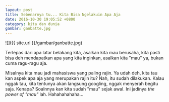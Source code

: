 ```yaml
---
layout: post
title: Sebenarnya tu... Kita Bisa Ngelakuin Apa Aja
date: 2016-10-30 19:05:52 +0800
category: kita dan dunia
gambar: ganbatte.jpg
---
```


![]({{ site.url }}/gambar/ganbatte.jpg)

Terlepas dari apa latar belakang kita, asalkan kita mau berusaha, kita pasti bisa deh mendapatkan apa yang kita inginkan, asalkan kita "mau" ya, bukan cuma ragu-ragu aja.

<!-- more -->

Misalnya kita mau jadi mahasiswa yang paling rajin. Ya udah deh, kita tau kan aspek apa aja yang merupakan rajin itu? Nah, itu sudah dilakukan. Kalau nggak tau, kita tentunya akan langsung googling, nggak menyerah begitu saja. Kenapa? Soalnnya kan kita sudah "mau" sejak awal. Ini jadinya _the power of "mau"_ lah. Hahahahahaha...